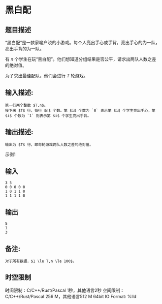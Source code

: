 # 黑白配

## 题目描述

“黑白配”是一款家喻户晓的小游戏。每个人亮出手心或手背，亮出手心的为一队，亮出手背的为一队。  
  
有 $n$ 个学生在玩“黑白配”。他们想知道分组结果是否公平，请求出两队人数之差的绝对值。  
  
为了求出最佳配队，他们会进行 $T$ 轮游戏。

## 输入描述:
    
    
    第一行两个整数 $T,n$。  
    接下来 $T$ 行，每行 $n$ 个数。第 $i$ 个数为 `0` 表示第 $i$ 个学生亮出手心，第 $i$ 个数为 `1` 则表示第 $i$ 个学生亮出手背。

## 输出描述:
    
    
    输出为 $T$ 行，即每轮游戏两队人数之差的绝对值。

示例1 

## 输入
    
    
    3 5
    0 0 0 0 0
    1 0 1 1 0
    1 1 1 1 0

## 输出
    
    
    5
    1
    3

## 备注:
    
    
    对于所有数据，$1 \le T,n \le 100$。


## 时空限制

时间限制：C/C++/Rust/Pascal 1秒，其他语言2秒
空间限制：C/C++/Rust/Pascal 256 M，其他语言512 M
64bit IO Format: %lld